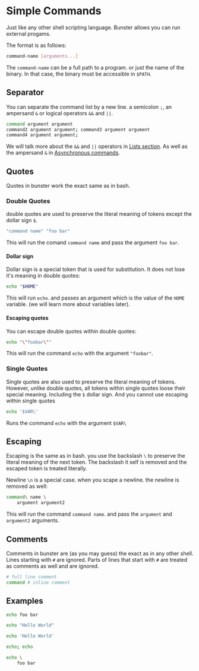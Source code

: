 # Simple Commands

Just like any other shell scripting language. Bunster allows you can run external progams.

The format is as follows:

```sh
command-name [arguments...]
```

The `command-name` can be a full path to a program. or just the name of the binary. In that case, the binary must be accessible in `$PATH`.

## Separator

You can separate the command list by a new line. a semicolon `;`, an ampersand `&` or logical operators `&&` and `||`.

```sh
command argument argument
command2 argument argument; command3 argument argument
command4 argument argument;
```

We will talk more about the `&&` and `||` operators in [Lists section](/features/lists). As well as the ampersand `&` in [Asynchronous commands](/features/async-comands).

## Quotes

Quotes in bunster work the exact same as in bash.

### Double Quotes

double quotes are used to preserve the literal meaning of tokens except the dollar sign `$`.

```sh
"command name" "foo bar"
```

This will run the comand `command name` and pass the argument `foo bar`.

#### Dollar sign

Dollar sign is a special token that is used for substitution. It does not lose it's meaning in double quotes:

```sh
echo "$HOME"
```

This will run `echo`. and passes an argument which is the value of the `HOME` variable. (we will learn more about variables later).

#### Escaping quotes

You can escape double quotes within double quotes:

```sh
echo "\"foobar\""
```

This will run the command `echo` with the argument `"foobar"`.

### Single Quotes

Single quotes are also used to preserve the literal meaning of tokens. However, unlike double quotes, all tokens within single quotes loose their special meaning.
Including the `$` dollar sign. And you cannot use escaping within single quotes

```sh
echo '$VAR\'
```

Runs the command `echo` with the argument `$VAR\`

## Escaping

Escaping is the same as in bash. you use the backslash `\` to preserve the literal meaning of the next token.
The backslash it self is removed and the escaped token is treated literally.

Newline `\n` is a special case. when you scape a newline. the newline is removed as well:

```sh
command\ name \
    argument argument2
```

This will run the command `command name`. and pass the `argument` and `argument2` arguments.

## Comments

Comments in bunster are (as you may guess) the exact as in any other shell. Lines starting with `#` are ignored.
Parts of lines that start with `#` are treated as comments as well and are ignored.

```sh
# full line comment
command # inline comment
```

## Examples

```sh
echo foo bar

echo "Hello World"

echo 'Hello World'

echo; echo

echo \
    foo bar
```
